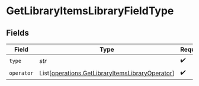 # GetLibraryItemsLibraryFieldType


## Fields

| Field                                                                                                        | Type                                                                                                         | Required                                                                                                     | Description                                                                                                  | Example                                                                                                      |
| ------------------------------------------------------------------------------------------------------------ | ------------------------------------------------------------------------------------------------------------ | ------------------------------------------------------------------------------------------------------------ | ------------------------------------------------------------------------------------------------------------ | ------------------------------------------------------------------------------------------------------------ |
| `type`                                                                                                       | *str*                                                                                                        | :heavy_check_mark:                                                                                           | N/A                                                                                                          | tag                                                                                                          |
| `operator`                                                                                                   | List[[operations.GetLibraryItemsLibraryOperator](../../models/operations/getlibraryitemslibraryoperator.md)] | :heavy_check_mark:                                                                                           | N/A                                                                                                          |                                                                                                              |